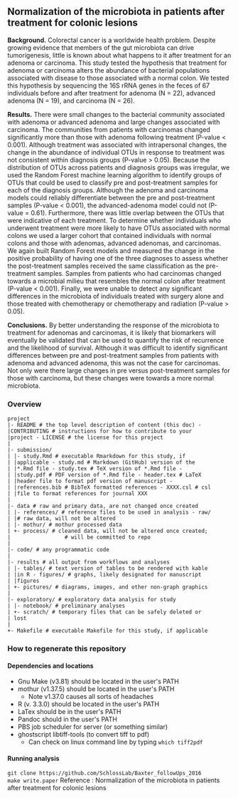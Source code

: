 ## Normalization of the microbiota in patients after treatment for colonic lesions

**Background.** Colorectal cancer is a worldwide health problem. Despite growing evidence
that members of the gut microbiota can drive tumorigenesis, little is known about what
happens to it after treatment for an adenoma or carcinoma. This study tested the hypothesis
that treatment for adenoma or carcinoma alters the abundance of bacterial populations
associated with disease to those associated with a normal colon. We tested this hypothesis
by sequencing the 16S rRNA genes in the feces of 67 individuals before and after treatment
for adenoma (N = 22), advanced adenoma (N = 19), and carcinoma (N = 26).

**Results.** There were small changes to the bacterial community associated with adenoma or advanced adenoma and large changes associated with carcinoma. The communities from patients with carcinomas changed significantly more than those with adenoma following treatment (P-value < 0.001). Although treatment was associated with intrapersonal changes, the change in the abundance of individual OTUs in response to treatment was not consistent within diagnosis groups (P-value > 0.05). Because the distribution of OTUs across patients and diagnosis groups was irregular, we used the Random Forest machine learning algorithm to identify groups of OTUs that could be used to classify pre and post-treatment samples for each of the diagnosis groups. Although the adenoma and carcinoma models could reliably differentiate between the pre and post-treatment samples (P-value < 0.001), the advanced-adenoma model could not (P-value = 0.61). Furthermore, there was little overlap between the OTUs that were indicative of each treatment. To determine whether individuals who underwent treatment were more likely to have OTUs associated with normal colons we used a larger cohort that contained individuals with normal colons and those with adenomas, advanced adenomas, and carcinomas. We again built Random Forest models and measured the change in the positive probability of having one of the three diagnoses to assess whether the post-treatment samples received the same classification as the pre-treatment samples. Samples from patients who had carcinomas changed towards a microbial milieu that resembles the normal colon after treatment (P-value < 0.001). Finally, we were unable to detect any significant differences in the microbiota of individuals treated with surgery alone and those treated with chemotherapy or chemotherapy and radiation (P-value > 0.05).

**Conclusions.** By better understanding the response of the microbiota to treatment for
adenomas and carcinomas, it is likely that biomarkers will eventually be validated that can
be used to quantify the risk of recurrence and the likelihood of survival. Although it was
difficult to identify significant differences between pre and post-treatment samples from
patients with adenoma and advanced adenoma, this was not the case for carcinomas.
Not only were there large changes in pre versus post-treatment samples for those with
carcinoma, but these changes were towards a more normal microbiota.



### Overview
	project
	|- README # the top level description of content (this doc) -
	|CONTRIBUTING # instructions for how to contribute to your
	|project - LICENSE # the license for this project
	|
	|- submission/
	| |- study.Rmd # executable Rmarkdown for this study, if
	| |applicable - study.md # Markdown (GitHub) version of the
	| |*.Rmd file - study.tex # TeX version of *.Rmd file -
	| |study.pdf # PDF version of *.Rmd file - header.tex # LaTeX
	| |header file to format pdf version of manuscript -
	| |references.bib # BibTeX formatted references - XXXX.csl # csl
	| |file to format references for journal XXX
	|
	|- data # raw and primary data, are not changed once created
	| |- references/ # reference files to be used in analysis - raw/
	| |# raw data, will not be altered
	| |- mothur/ # mothur processed data
	| +- process/ # cleaned data, will not be altered once created;
	|                 # will be committed to repo
	|
	|- code/ # any programmatic code
	|
	|- results # all output from workflows and analyses
	| |- tables/ # text version of tables to be rendered with kable
	| |in R - figures/ # graphs, likely designated for manuscript
	| |figures
	| +- pictures/ # diagrams, images, and other non-graph graphics
	|
	|- exploratory/ # exploratory data analysis for study
	| |- notebook/ # preliminary analyses
	| +- scratch/ # temporary files that can be safely deleted or
	| lost
	|
	+- Makefile # executable Makefile for this study, if applicable
### How to regenerate this repository
#### Dependencies and locations  
* Gnu Make (v3.81) should be located in the user's PATH  
* mothur (v1.37.5) should be located in the user's PATH
	* Note v1.37.0 causes all sorts of headaches  	
* R (v. 3.3.0) should be located in the user's PATH  
* LaTex should be in the user's PATH
* Pandoc should in the user's PATH
* PBS job scheduler for server (or something similar)
* ghostscript libtiff-tools (to convert tiff to pdf)
	* Can check on linux command line by typing `which tiff2pdf`

#### Running analysis  
```git clone https://github.com/SchlossLab/Baxter_followUps_2016```  
```make write.paper```
Reference : Normalization of the microbiota in patients after treatment for colonic lesions
